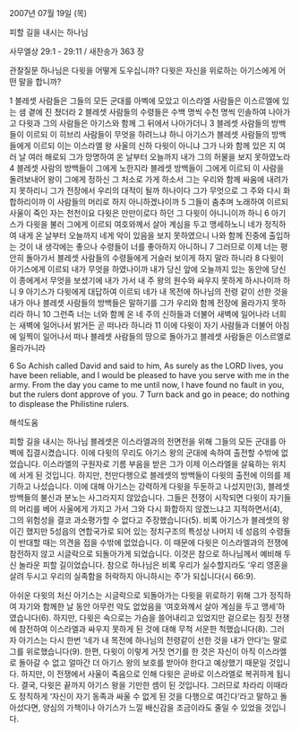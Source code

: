 2007년 07월 19일 (목)

피할 길을 내시는 하나님



사무엘상 29:1 - 29:11 / 새찬송가 363 장


관찰질문 
하나님은 다윗을 어떻게 도우십니까?
다윗은 자신을 위로하는 아기스에게 어떤 말을 합니까? 

1 블레셋 사람들은 그들의 모든 군대를 아벡에 모았고 이스라엘 사람들은 이스르엘에 있는 샘 곁에 진 쳤더라 2 블레셋 사람들의 수령들은 수백 명씩 수천 명씩 인솔하여 나아가고 다윗과 그의 사람들은 아기스와 함께 그 뒤에서 나아가더니 3 블레셋 사람들의 방백들이 이르되 이 히브리 사람들이 무엇을 하려느냐 하니 아기스가 블레셋 사람들의 방백들에게 이르되 이는 이스라엘 왕 사울의 신하 다윗이 아니냐 그가 나와 함께 있은 지 여러 날 여러 해로되 그가 망명하여 온 날부터 오늘까지 내가 그의 허물을 보지 못하였노라 4 블레셋 사람의 방백들이 그에게 노한지라 블레셋 방백들이 그에게 이르되 이 사람을 돌려보내어 왕이 그에게 정하신 그 처소로 가게 하소서 그는 우리와 함께 싸움에 내려가지 못하리니 그가 전장에서 우리의 대적이 될까 하나이다 그가 무엇으로 그 주와 다시 화합하리이까 이 사람들의 머리로 하지 아니하겠나이까 5 그들이 춤추며 노래하여 이르되 사울이 죽인 자는 천천이요 다윗은 만만이로다 하던 그 다윗이 아니니이까 하니 6 아기스가 다윗을 불러 그에게 이르되 여호와께서 살아 계심을 두고 맹세하노니 네가 정직하여 내게 온 날부터 오늘까지 네게 악이 있음을 보지 못하였으니 나와 함께 진중에 출입하는 것이 내 생각에는 좋으나 수령들이 너를 좋아하지 아니하니 7 그러므로 이제 너는 평안히 돌아가서 블레셋 사람들의 수령들에게 거슬러 보이게 하지 말라 하니라 8 다윗이 아기스에게 이르되 내가 무엇을 하였나이까 내가 당신 앞에 오늘까지 있는 동안에 당신이 종에게서 무엇을 보셨기에 내가 가서 내 주 왕의 원수와 싸우지 못하게 하시나이까 하니 9 아기스가 다윗에게 대답하여 이르되 네가 내 목전에 하나님의 전령 같이 선한 것을 내가 아나 블레셋 사람들의 방백들은 말하기를 그가 우리와 함께 전장에 올라가지 못하리라 하니  10 그런즉 너는 너와 함께 온 네 주의 신하들과 더불어 새벽에 일어나라 너희는 새벽에 일어나서 밝거든 곧 떠나라 하니라 11 이에 다윗이 자기 사람들과 더불어 아침에 일찍이 일어나서 떠나 블레셋 사람들의 땅으로 돌아가고 블레셋 사람들은 이스르엘로 올라가니라 

6 So Achish called David and said to him, As surely as the LORD lives, you have been reliable, and I would be pleased to have you serve with me in the army. From the day you came to me until now, I have found no fault in you, but the rulers dont approve of you. 7 Turn back and go in peace; do nothing to displease the Philistine rulers.

해석도움





피할 길을 내시는 하나님 
블레셋은 이스라엘과의 전면전을 위해 그들의 모든 군대를 아벡에 집결시켰습니다. 이에 다윗의 무리도 아기스 왕의 군대에 속하여 출전할 수밖에 없었습니다. 이스라엘의 구원자로 기름 부음을 받은 그가 이제 이스라엘을 살육하는 위치에 서게 된 것입니다. 하지만, 천만다행으로 블레셋의 방백들이 다윗의 출전에 이의를 제기하고 나섰습니다. 이에 대해 아기스는 강력하게 다윗을 두둔하고 나섰지만(3), 블레셋 방백들의 불신과 분노는 사그라지지 않았습니다. 그들은 전쟁이 시작되면 다윗이 자기들의 머리를 베어 사울에게 가지고 가서 그와 다시 화합하지 않겠느냐고 지적하면서(4), 그의 위험성을 결코 과소평가할 수 없다고 주장했습니다(5). 비록 아기스가 블레셋의 왕이긴 했지만 5성읍의 연합국가로 되어 있는 정치구조의 특성상 나머지 네 성읍의 수령들이 반대할 때는 의견을 접을 수밖에 없었습니다. 이 때문에 다윗은 이스라엘과의 전쟁에 참전하지 않고 시글락으로 되돌아가게 되었습니다. 이것은 참으로 하나님께서 예비해 두신 놀라운 피할 길이었습니다. 참으로 하나님은 비록 우리가 실수할지라도 ‘우리 영혼을 살려 두시고 우리의 실족함을 허락하지 아니하시는 주’가 되십니다(시 66:9).       

아쉬운 다윗의 처신 
아기스는 시글락으로 되돌아가는 다윗을 위로하기 위해 그가 정직하여 자기와 함께한 날 동안 아무런 악도 없었음을 ‘여호와께서 살아 계심을 두고 맹세’하였습니다(6). 하지만, 다윗은 속으로는 가슴을 쓸어내리고 있었지만 겉으로는 짐짓 전쟁에 참전하여 이스라엘과 싸우지 못하게 된 것에 대해 무척 서운한 척했습니다(8). 그러자 아기스는 다시 한번 ‘네가 내 목전에 하나님의 전령같이 선한 것을 내가 안다’는 말로 그를 위로했습니다(9). 한편, 다윗이 이렇게 거짓 연기를 한 것은 자신이 아직 이스라엘로 돌아갈 수 없고 얼마간 더 아기스 왕의 보호를 받아야 한다고 예상했기 때문일 것입니다. 하지만, 이 전쟁에서 사울이 죽음으로 인해 다윗은 곧바로 이스라엘로 복귀하게 됩니다. 결국, 다윗은 끝까지 아기스 왕을 기만한 셈이 된 것입니다. 그러므로 차라리 이때라도 정직하게 ‘자신이 자기 동족과 싸울 수 없게 된 것을 다행으로 여긴다’라고 말하고 돌아섰다면, 양심의 가책이나 아기스가 느낄 배신감을 조금이라도 줄일 수 있었을 것입니다.